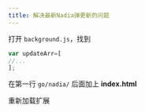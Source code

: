 ```yaml
---
title: 解决最新Nadia弹更新的问题
---
```


打开 `background.js`，找到

```javascript
var updateArr=[
//...
];
```

在第一行 `go/nadia/` 后面加上 **index.html**

重新加载扩展